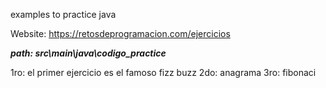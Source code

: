 examples to practice java


Website:   https://retosdeprogramacion.com/ejercicios


***path: src\main\java\codigo_practice***

1ro: el primer ejercicio es el famoso fizz buzz
2do: anagrama
3ro: fibonaci


